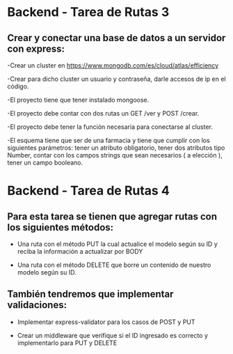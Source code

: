 # Backend - Tarea de Rutas 3

## Crear y conectar una base de datos a un servidor con express:

-Crear un cluster en https://www.mongodb.com/es/cloud/atlas/efficiency


-Crear para dicho cluster un usuario y contraseña, darle accesos de ip en el código.


-El proyecto tiene que tener instalado mongoose.


-El proyecto debe contar con dos rutas un GET /ver y POST /crear.


-El proyecto debe  tener la función necesaria para conectarse al cluster.


-El esquema tiene que ser de una farmacia y tiene que cumplir con los siguientes parámetros:
  tener un atributo obligatorio,
tener dos atributos tipo Number,
contar con los campos strings que sean necesarios ( a elección ),
tener un campo booleano.

# Backend - Tarea de Rutas 4

## Para esta tarea se tienen que agregar rutas con los siguientes métodos:

- Una ruta con el método PUT la cual actualice el modelo según su ID y reciba la información a actualizar por BODY


- Una ruta con el método DELETE que borre un contenido de nuestro modelo según su ID.


## También tendremos que implementar validaciones:

- Implementar express-validator para los casos de POST y PUT


- Crear un middleware que verifique si el ID ingresado es correcto y implementarlo para PUT y DELETE


